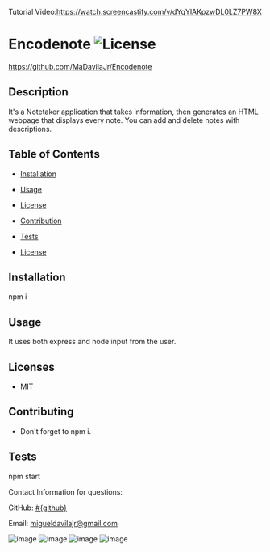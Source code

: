 Tutorial Video:https://watch.screencastify.com/v/dYqYlAKpzwDL0LZ7PW8X

# Encodenote ![License](https://img.shields.io/static/v1?label=License&message=MIT&color=BLUE)
https://github.com/MaDavilaJr/Encodenote

## Description

It's a Notetaker application that takes information, then generates an HTML webpage that displays every note. You can add and delete notes with descriptions.

## Table of Contents

* [Installation](#installation)
* [Usage](#usage)
* [License](#license)
* [Contribution](#contribution)
* [Tests](#test)


* [License](#license)

## Installation
npm i

## Usage
It uses both express and node input from the user.

## Licenses
* MIT

## Contributing
* Don't forget to npm i.

## Tests
npm start

Contact Information for questions: 


GitHub: [#{github}](https:www.github.com/MaDavilaJr) 

Email: migueldavilajr@gmail.com


![image](https://user-images.githubusercontent.com/93358568/152288385-d39e44cd-743f-46f0-8ca2-8f679085ceae.png)
![image](https://user-images.githubusercontent.com/93358568/152288420-56d0e6f8-95c6-48ea-aec0-dea9e51f3636.png)
![image](https://user-images.githubusercontent.com/93358568/152288459-4549a877-49cc-4d98-89e1-c2ed75a69b88.png)
![image](https://user-images.githubusercontent.com/93358568/152288479-c951cdf3-1342-4f9b-9dca-be8ecef2f0e4.png)
